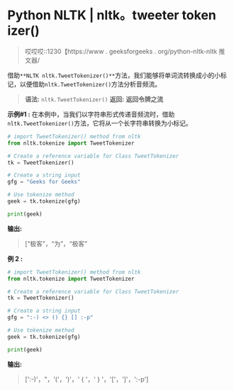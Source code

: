 # Python NLTK | nltk。tweeter token izer()

> 哎哎哎::1230【https://www . geeksforgeeks . org/python-nltk-nltk 推文器/

借助`**NLTK nltk.TweetTokenizer()**`方法，我们能够将单词流转换成小的小标记，以便借助`nltk.TweetTokenizer()`方法分析音频流。

> **语法:** `nltk.TweetTokenizer()`
> **返回:** **返回令牌之流**

**示例#1 :**
在本例中，当我们以字符串形式传递音频流时，借助`nltk.TweetTokenizer()`方法，它将从一个长字符串转换为小标记。

```py
# import TweetTokenizer() method from nltk
from nltk.tokenize import TweetTokenizer

# Create a reference variable for Class TweetTokenizer
tk = TweetTokenizer()

# Create a string input
gfg = "Geeks for Geeks"

# Use tokenize method
geek = tk.tokenize(gfg)

print(geek)
```

**输出:**

> [“极客”，“为”，“极客”

**例 2 :**

```py
# import TweetTokenizer() method from nltk
from nltk.tokenize import TweetTokenizer

# Create a reference variable for Class TweetTokenizer
tk = TweetTokenizer()

# Create a string input
gfg = ":-) <> () {} [] :-p"

# Use tokenize method
geek = tk.tokenize(gfg)

print(geek)
```

**输出:**

> [':-)'，"，'('，')'，' { '，' } '，'['，']'，':-p']
